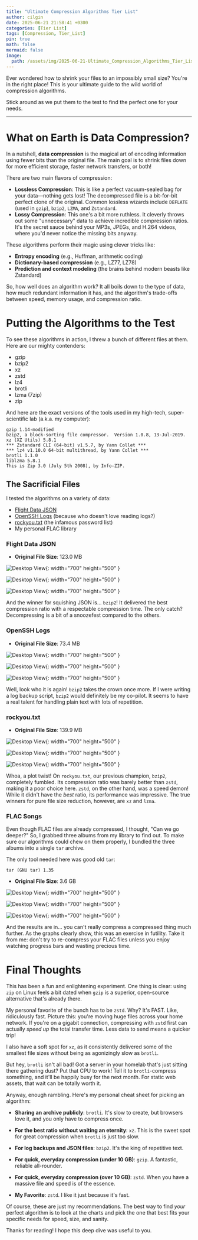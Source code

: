 ```yaml
---
title: "Ultimate Compression Algorithms Tier List"
author: cilgin
date: 2025-06-21 21:58:41 +0300
categories: [Tier List]
tags: [Compression, Tier_List]
pin: true
math: false
mermaid: false
image:
  path: /assets/img/2025-06-21-Ultimate_Compression_Algorithms_Tier_List/main.webp
---
```


Ever wondered how to shrink your files to an impossibly small size? You're in the right place! This is your ultimate guide to the wild world of compression algorithms.

Stick around as we put them to the test to find the perfect one for your needs.

---

# What on Earth is Data Compression?

In a nutshell, **data compression** is the magical art of encoding information using fewer bits than the original file. The main goal is to shrink files down for more efficient storage, faster network transfers, or both!

There are two main flavors of compression:

- **Lossless Compression**: This is like a perfect vacuum-sealed bag for your data—nothing gets lost! The decompressed file is a bit-for-bit perfect clone of the original. Common lossless wizards include `DEFLATE` (used in `gzip`), `bzip2`, `LZMA`, and `Zstandard`.
- **Lossy Compression**: This one's a bit more ruthless. It cleverly throws out some "unnecessary" data to achieve incredible compression ratios. It's the secret sauce behind your MP3s, JPEGs, and H.264 videos, where you'd never notice the missing bits anyway.

These algorithms perform their magic using clever tricks like:

- **Entropy encoding** (e.g., Huffman, arithmetic coding)
- **Dictionary-based compression** (e.g., LZ77, LZ78)
- **Prediction and context modeling** (the brains behind modern beasts like Zstandard)

So, how well does an algorithm work? It all boils down to the type of data, how much redundant information it has, and the algorithm's trade-offs between speed, memory usage, and compression ratio.

# Putting the Algorithms to the Test

To see these algorithms in action, I threw a bunch of different files at them. Here are our mighty contenders:

- gzip
- bzip2
- xz
- zstd
- lz4
- brotli
- lzma (7zip)
- zip

And here are the exact versions of the tools used in my high-tech, super-scientific lab (a.k.a. my computer):

```text
gzip 1.14-modified
bzip2, a block-sorting file compressor.  Version 1.0.8, 13-Jul-2019.
xz (XZ Utils) 5.8.1
*** Zstandard CLI (64-bit) v1.5.7, by Yann Collet ***
*** lz4 v1.10.0 64-bit multithread, by Yann Collet ***
brotli 1.1.0
liblzma 5.8.1
This is Zip 3.0 (July 5th 2008), by Info-ZIP.
```

## The Sacrificial Files

I tested the algorithms on a variety of data:

- [Flight Data JSON](https://www.tablab.app/json/sample)
- [OpenSSH Logs](https://github.com/logpai/loghub) (because who doesn't love reading logs?)
- [rockyou.txt](https://github.com/brannondorsey/naive-hashcat/releases/download/data/rockyou.txt) (the infamous password list)
- My personal FLAC library

### Flight Data JSON

- **Original File Size**: 123.0 MB

![Desktop View](/assets/img/2025-06-21-Ultimate_Compression_Algorithms_Tier_List/photo1.webp){: width="700" height="500" }

![Desktop View](/assets/img/2025-06-21-Ultimate_Compression_Algorithms_Tier_List/photo2.webp){: width="700" height="500" }

![Desktop View](/assets/img/2025-06-21-Ultimate_Compression_Algorithms_Tier_List/photo3.webp){: width="700" height="500" }

And the winner for squishing JSON is... `bzip2`! It delivered the best compression ratio with a respectable compression time. The only catch? Decompressing is a bit of a snoozefest compared to the others.

### OpenSSH Logs

- **Original File Size**: 73.4 MB

![Desktop View](/assets/img/2025-06-21-Ultimate_Compression_Algorithms_Tier_List/photo4.webp){: width="700" height="500" }

![Desktop View](/assets/img/2025-06-21-Ultimate_Compression_Algorithms_Tier_List/photo5.webp){: width="700" height="500" }

![Desktop View](/assets/img/2025-06-21-Ultimate_Compression_Algorithms_Tier_List/photo6.webp){: width="700" height="500" }

Well, look who it is again! `bzip2` takes the crown once more. If I were writing a log backup script, `bzip2` would definitely be my co-pilot. It seems to have a real talent for handling plain text with lots of repetition.

### rockyou.txt

- **Original File Size**: 139.9 MB

![Desktop View](/assets/img/2025-06-21-Ultimate_Compression_Algorithms_Tier_List/photo7.webp){: width="700" height="500" }

![Desktop View](/assets/img/2025-06-21-Ultimate_Compression_Algorithms_Tier_List/photo8.webp){: width="700" height="500" }

![Desktop View](/assets/img/2025-06-21-Ultimate_Compression_Algorithms_Tier_List/photo9.webp){: width="700" height="500" }

Whoa, a plot twist! On `rockyou.txt`, our previous champion, `bzip2`, completely fumbled. Its compression ratio was barely better than `zstd`, making it a poor choice here. `zstd`, on the other hand, was a speed demon! While it didn't have the _best_ ratio, its performance was impressive. The true winners for pure file size reduction, however, are `xz` and `lzma`.

### FLAC Songs

Even though FLAC files are already compressed, I thought, "Can we go deeper?" So, I grabbed three albums from my library to find out. To make sure our algorithms could chew on them properly, I bundled the three albums into a single `tar` archive.

The only tool needed here was good old `tar`:

```text
tar (GNU tar) 1.35
```

- **Original File Size**: 3.6 GB

![Desktop View](/assets/img/2025-06-21-Ultimate_Compression_Algorithms_Tier_List/photo10.webp){: width="700" height="500" }

![Desktop View](/assets/img/2025-06-21-Ultimate_Compression_Algorithms_Tier_List/photo11.webp){: width="700" height="500" }

![Desktop View](/assets/img/2025-06-21-Ultimate_Compression_Algorithms_Tier_List/photo12.webp){: width="700" height="500" }

And the results are in... you can't really compress a compressed thing much further. As the graphs clearly show, this was an exercise in futility. Take it from me: don't try to re-compress your FLAC files unless you enjoy watching progress bars and wasting precious time.

# Final Thoughts

This has been a fun and enlightening experiment. One thing is clear: using `zip` on Linux feels a bit dated when `gzip` is a superior, open-source alternative that's already there.

My personal favorite of the bunch has to be `zstd`. Why? It's FAST. Like, ridiculously fast. Picture this: you're moving huge files across your home network. If you're on a gigabit connection, compressing with `zstd` first can actually _speed up_ the total transfer time. Less data to send means a quicker trip!

I also have a soft spot for `xz`, as it consistently delivered some of the smallest file sizes without being as agonizingly slow as `brotli`.

But hey, `brotli` isn't all bad! Got a server in your homelab that's just sitting there gathering dust? Put that CPU to work! Tell it to `brotli`-compress something, and it'll be happily busy for the next month. For static web assets, that wait can be totally worth it.

Anyway, enough rambling. Here's my personal cheat sheet for picking an algorithm:

- **Sharing an archive publicly**: `brotli`. It's slow to create, but browsers love it, and you only have to compress once.
- **For the best ratio without waiting an eternity**: `xz`. This is the sweet spot for great compression when `brotli` is just too slow.
- **For log backups and JSON files**: `bzip2`. It's the king of repetitive text.
- **For quick, everyday compression (under 10 GB)**: `gzip`. A fantastic, reliable all-rounder.
- **For quick, everyday compression (over 10 GB)**: `zstd`. When you have a massive file and speed is of the essence.

- **My Favorite**: `zstd`. I like it just because it's fast.

Of course, these are just my recommendations. The best way to find _your_ perfect algorithm is to look at the charts and pick the one that best fits your specific needs for speed, size, and sanity.

Thanks for reading! I hope this deep dive was useful to you.
